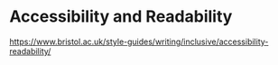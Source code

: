 # Accessibility and Readability

https://www.bristol.ac.uk/style-guides/writing/inclusive/accessibility-readability/
